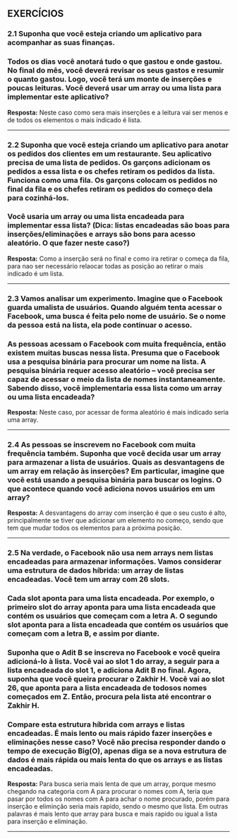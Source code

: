 ## EXERCÍCIOS

### 2.1 Suponha que você esteja criando um aplicativo para acompanhar as suas finanças.
### Todos os dias você anotará tudo o que gastou e onde gastou. No final do mês, você deverá revisar os seus gastos e resumir o quanto gastou. Logo, você terá um monte de inserções e poucas leituras. Você deverá usar um array ou uma lista para implementar este aplicativo?

**Resposta:** Neste caso como sera mais inserções e a leitura vai ser menos e de todos os elementos o mais indicado é lista.

---

### 2.2 Suponha que você esteja criando um aplicativo para anotar os pedidos dos clientes em um restaurante. Seu aplicativo precisa de uma lista de pedidos. Os garçons adicionam os pedidos a essa lista e os chefes retiram os pedidos da lista. Funciona como uma fila. Os garçons colocam os pedidos no final da fila e os chefes retiram os pedidos do começo dela para cozinhá-los.

### Você usaria um array ou uma lista encadeada para implementar essa lista? (Dica: listas encadeadas são boas para inserções/eliminações e arrays são bons para acesso aleatório. O que fazer neste caso?)

**Resposta:** Como a inserção será no final e como ira retirar o começa da fila, para nao ser necessário relaocar todas as posição ao retirar o mais indicado é um lista.

---

### 2.3 Vamos analisar um experimento. Imagine que o Facebook guarda umalista de usuários. Quando alguém tenta acessar o Facebook, uma busca é feita pelo nome de usuário. Se o nome da pessoa está na lista, ela pode continuar o acesso. 

### As pessoas acessam o Facebook com muita frequência, então existem muitas buscas nessa lista. Presuma que o Facebook usa a pesquisa binária para procurar um nome na lista. A pesquisa binária requer acesso aleatório – você precisa ser capaz de acessar o meio da lista de nomes instantaneamente. Sabendo disso, você implementaria essa lista como um array ou uma lista encadeada?

**Resposta:** Neste caso, por acessar de forma aleatório é mais indicado seria uma array.

---

### 2.4 As pessoas se inscrevem no Facebook com muita frequência também. Suponha que você decida usar um array para armazenar a lista de usuários. Quais as desvantagens de um array em relação às inserções? Em particular, imagine que você está usando a pesquisa binária para buscar os logins. O que acontece quando você adiciona novos usuários em um array?

**Resposta:** A desvantagens do array com inserção é que o seu custo é alto, principalmente se tiver que adicionar um elemento no começo, sendo que tem que mudar todos os elementos para a próxima posição.

---

### 2.5 Na verdade, o Facebook não usa nem arrays nem listas encadeadas para armazenar informações. Vamos considerar uma estrutura de dados híbrida: um array de listas encadeadas. Você tem um array com 26 slots.

### Cada slot aponta para uma lista encadeada. Por exemplo, o primeiro slot do array aponta para uma lista encadeada que contém os usuários que começam com a letra A. O segundo slot aponta para a lista encadeada que contém os usuários que começam com a letra B, e assim por diante.

### Suponha que o Adit B se inscreva no Facebook e você queira adicioná-lo à lista. Você vai ao slot 1 do array, a seguir para a lista encadeada do slot 1, e adiciona Adit B no final. Agora, suponha que você queira procurar o Zakhir H. Você vai ao slot 26, que aponta para a lista encadeada de todosos nomes começados em Z. Então, procura pela lista até encontrar o Zakhir H.

### Compare esta estrutura híbrida com arrays e listas encadeadas. É mais lento ou mais rápido fazer inserções e eliminações nesse caso? Você não precisa responder dando o tempo de execução Big(O), apenas diga se a nova estrutura de dados é mais rápida ou mais lenta do que os arrays e as listas encadeadas.

**Resposta:** Para busca seria mais lenta de que um array, porque mesmo chegando na categoria com A para procurar o nomes com A, teria que pasar por todos os nomes com A para achar o nome procurado, porém para inserção e eliminção seria mais rapido, sendo o mesmo que lista. Em outras palavras é mais lento que array para busca e mais rapido ou igual a lista para inserção e eliminação.

---